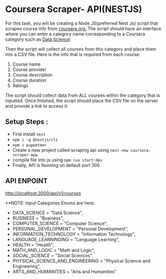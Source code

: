 # Coursera Scraper- API(NESTJS)
For this task, you will be creating a Node JS(preferred Nest Js) script that scrapes course info from [coursera.org.](https://www.coursera.org/) The script should have an interface where you can enter a category name corresponding to a Coursera category such as [Data Science](https://www.coursera.org/browse/data-science):

Then the script will collect all courses from this category and place them into a CSV file.
Here is the info that is required from each course:

1. Course name
2. Course provider
3. Course description
4. Course duration
5. Ratings

The script should collect data from ALL courses within the category that is inputted. Once
finished, the script should place the CSV file on the server and provide a link to access it.

## Setup Steps :
- First install `nest`
- `npm i -g @nestjs/cli`
- `npm i puppeteer`
- Create a new project called scraping api using `nest new coursera-scraper-app`
- compile file into js using `npm run start:dev`
- Finally, API is Running on default port 300

## API ENPOINT
[http://localhost:3000/api/v1/courses](http://localhost:3000/api/v1/courses)



**NOTE: Input Categories Enums are here:
- DATA_SCIENCE = "Data Science",
- BUSINESS = "Business",
- COMPUTER_SCIENCE = "Computer Science",
- PERSONAL_DEVELOPMENT = "Personal Development",
- INFORMATION_TECHNOLOGY = "Information Technology",
- LANGUAGE_LEARNINGING = "Language Learning",
- HEALTH = "Health",
- MATH_AND_LOGIC = "Math and Logic",
- SOCIAL_SCIENCE = "Social Sciences",
- PHYSICAL_SCIENCE_AND_ENGINEERING = "Physical Science and Engineering",
- ARTS_AND_HUMANITIES = "Arts and Humanities" 
